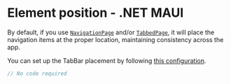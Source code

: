 # Element position - .NET MAUI

By default, if you use [`NavigationPage`](https://learn.microsoft.com/en-us/dotnet/maui/user-interface/pages/navigationpage) and/or [`TabbedPage`](https://learn.microsoft.com/en-us/dotnet/maui/user-interface/pages/tabbedpage), it will place the navigation items at the proper location, maintaining consistency across the app.

You can set up the TabBar placement by following [this configuration](https://learn.microsoft.com/en-us/dotnet/maui/android/platform-specifics/tabbedpage-toolbar-placement).

```csharp
// No code required
```
